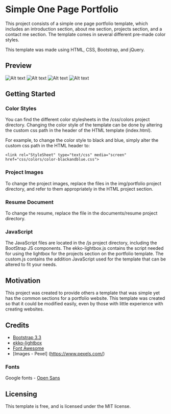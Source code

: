 # Simple One Page Portfolio

This project consists of a simple one page portfolio template, which includes an introduction section, about me section, projects section, and a contact me section.  The template comes in several different pre-made color styles.

This template was made using HTML, CSS, Bootstrap, and jQuery. 

## Preview
![Alt text](http://imgur.com/bKcA7Dc "Introduction")
![Alt text](http://imgur.com/8DAKovP "About")
![Alt text](http://imgur.com/s6mFrpI "Portfolio")
![Alt text](http://imgur.com/BMMH9bM "Contact")


## Getting Started

### Color Styles

You can find the different color stylesheets in the /css/colors project directory.  Changing the color style of the template can be done by altering the custom css path in the header of the HTML template (index.html). 

For example, to change the color style to black and blue, simply alter the custom css path in the HTML header to:
```
<link rel="StyleSheet" type="text/css" media="screen" href="css/colors/color-blackandblue.css">
```

### Project Images

To change the project images, replace the files in the img/portfolio project directory, and refer to them appropriately in the HTML project section.

### Resume Document

To change the resume, replace the file in the documents/resume project directory.

### JavaScript

The JavaScript files are located in the /js project directory, including the BootStrap JS components. The ekko-lightbox.js contains the script needed for using the lightbox for the projects section on the portfolio template.  The custom.js contains the addition JavaScript used for the template that can be altered to fit your needs.  


## Motivation

This project was created to provide others a template that was simple yet has the common sections for a portfolio website.  This template was created so that it could be modified easily, even by those with little experience with creating websites.

## Credits

- [Bootstrap 3.3](http://getbootstrap.com/)
- [ekko-lightbox](http://ashleydw.github.io/lightbox/)
- [Font Awesome](http://fontawesome.io/)
- [Images - Pexel] (https://www.pexels.com/)


### Fonts
Google fonts - [Open Sans](https://fonts.google.com/specimen/Open+Sans?selection.family=Open+Sans)

## Licensing
This template is free, and is licensed under the MIT license.

